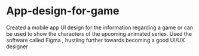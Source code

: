 # App-design-for-game
Created a mobile app UI design for the information regarding a game or can  be used to show the characters of the upcoming animated series. Used the software called Figma , hustling further towards becoming a good UI/UX designer
